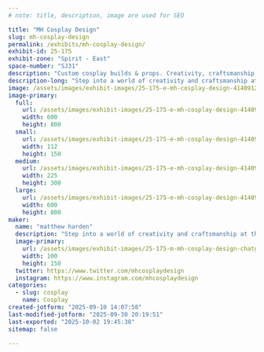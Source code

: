 ```yaml
---
# note: title, description, image are used for SEO

title: "MH Cosplay Design"
slug: mh-cosplay-design
permalink: /exhibits/mh-cosplay-design/
exhibit-id: 25-175
exhibit-zone: "Spirit - East"
space-number: "SJ31"
description: "Custom cosplay builds & props. Creativity, craftsmanship, and wearable art!"
description-long: "Step into a world of creativity and craftsmanship at the MH Cosplay Design booth. Featuring custom-built armor, props, and costumes inspired by gaming, anime, and fantasy worlds, our display showcases the artistry behind cosplay. Visitors can view full-scale builds, learn about the design and fabrication process, and connect with a creator passionate about bringing characters to life. Whether you’re a seasoned cosplayer or just curious, the booth offers inspiration, conversation, and a closer look at how imagination transforms into wearable art."
image: /assets/images/exhibit-images/25-175-e-mh-cosplay-design-4140912b2f04b97c37e724f7c86bf04d-225x300.jpg
image-primary: 
  full:
    url: /assets/images/exhibit-images/25-175-e-mh-cosplay-design-4140912b2f04b97c37e724f7c86bf04d-full.jpg
    width: 600
    height: 800
  small:
    url: /assets/images/exhibit-images/25-175-e-mh-cosplay-design-4140912b2f04b97c37e724f7c86bf04d-112x150.jpg
    width: 112
    height: 150
  medium:
    url: /assets/images/exhibit-images/25-175-e-mh-cosplay-design-4140912b2f04b97c37e724f7c86bf04d-225x300.jpg
    width: 225
    height: 300
  large:
    url: /assets/images/exhibit-images/25-175-e-mh-cosplay-design-4140912b2f04b97c37e724f7c86bf04d-600x800.jpg
    width: 600
    height: 800
maker: 
  name: "matthew harden"
  description: "Step into a world of creativity and craftsmanship at the MH Cosplay Design booth. Featuring custom-built armor, props, and costumes inspired by gaming, anime, and fantasy worlds, our display showcases the artistry behind cosplay. Visitors can view full-scale builds, learn about the design and fabrication process, and connect with a creator passionate about bringing characters to life. Whether you’re a seasoned cosplayer or just curious, the booth offers inspiration, conversation, and a closer look at how imagination transforms into wearable art."
  image-primary:
    url: /assets/images/exhibit-images/25-175-m-mh-cosplay-design-chatgpt-image-jul-8-2025-04-51-15-pm-100x150.png
    width: 100
    height: 150
  twitter: https://www.twitter.com/mhcosplaydesign
  instagram: https://www.instagram.com/mhcosplaydesign
categories: 
  - slug: cosplay
    name: Cosplay
created-jotform: "2025-09-10 14:07:58"
last-modified-jotform: "2025-09-30 20:19:51"
last-exported: "2025-10-02 19:45:38"
sitemap: false

---
```

